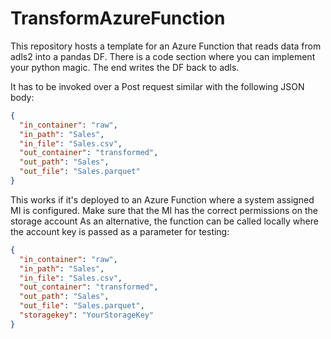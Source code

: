 ﻿# TransformAzureFunction
This repository hosts a template for an Azure Function that reads data from adls2 into a pandas DF. There is a code section where you can implement your python magic. The end writes the DF back to adls.

It has to be invoked over a Post request similar with the following JSON body:
```json
{
  "in_container": "raw",
  "in_path": "Sales",
  "in_file": "Sales.csv",
  "out_container": "transformed",
  "out_path": "Sales",
  "out_file": "Sales.parquet"
}
```
This works if it's deployed to an Azure Function where a system assigned MI is configured. Make sure that the MI has the correct permissions on the storage account
As an alternative, the function can be called locally where the account key is passed as a parameter for testing:
```json
{
  "in_container": "raw",
  "in_path": "Sales",
  "in_file": "Sales.csv",
  "out_container": "transformed",
  "out_path": "Sales",
  "out_file": "Sales.parquet",
  "storagekey": "YourStorageKey"
}
```
